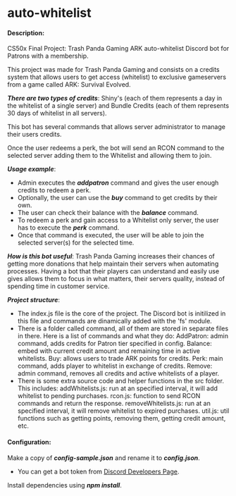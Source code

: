 # auto-whitelist

#### Description:
CS50x Final Project: Trash Panda Gaming ARK auto-whitelist Discord bot for Patrons with a membership.

This project was made for Trash Panda Gaming and consists on a credits system that allows users to get access (whitelist) to exclusive gameservers from a game called ARK: Survival Evolved.

***There are two types of credits***: Shiny's (each of them represents a day in the whitelist of a single server) and Bundle Credits (each of them represents 30 days of whitelist in all servers).

This bot has several commands that allows server administrator to manage their users credits.

Once the user redeems a perk, the bot will send an RCON command to the selected server adding them to the Whitelist and allowing them to join.



***Usage example***:
- Admin executes the ***addpatron*** command and gives the user enough credits to redeem a perk.
- Optionally, the user can use the ***buy*** command to get credits by their own.
- The user can check their balance with the ***balance*** command.
- To redeem a perk and gain access to a Whitelist only server, the user has to execute the ***perk*** command.
- Once that command is executed, the user will be able to join the selected server(s) for the selected time.



***How is this bot useful***:
Trash Panda Gaming increases their chances of getting more donations that help maintain their servers when automating processes.
Having a bot that their players can understand and easily use gives allows them to focus in what matters, their servers quality, instead of spending time in customer service.



***Project structure***:
- The index.js file is the core of the project. The Discord bot is initilized in this file and commands are dinamically added with the 'fs' module.
- There is a folder called command, all of them are stored in separate files in there. Here is a list of commands and what they do:
AddPatron: admin command, adds credits for Patron tier specified in config.
Balance: embed with current credit amount and remaining time in active whitelists.
Buy: allows users to trade ARK points for credits.
Perk: main command, adds player to whitelist in exchange of credits.
Remove: admin command, removes all credits and active whitelists of a player.
- There is some extra source code and helper functions in the src folder. This includes:
addWhitelists.js: run at an specified interval, it will add whitelist to pending purchases.
rcon.js: function to send RCON commands and return the response.
removeWhitelists.js: run at an specified interval, it will remove whitelist to expired purchases.
util.js: util functions such as getting points, removing them, getting credit amount, etc.

#### Configuration:
Make a copy of ***config-sample.json*** and rename it to ***config.json***.
- You can get a bot token from [Discord Developers Page](https://discord.com/developers/applications).

Install dependencies using ***npm install***.

